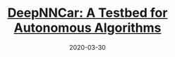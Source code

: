 ---
type: blog
layout: archive
date: 2020-03-30
title: "[DeepNNCar: A Testbed for Autonomous Algorithms
](https://medium.com/analytics-vidhya/deepnncar-a-testbed-for-autonomous-algorithms-b0db1ec4770c)"
header:
  teaser: "/assets/images/DeepNNCar.png"
excerpt: "This is my first blog post on Medium! The goal of this post, and the theme of the blog in general, is to help make technology accessible…"
category:
  - Computer Vision
  - Machine Learning
  - Other
---
